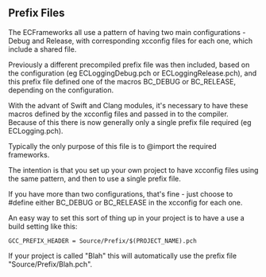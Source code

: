 Prefix Files
------------

The ECFrameworks all use a pattern of having two main configurations - Debug and Release, with corresponding
xcconfig files for each one, which include a shared file.

Previously a different precompiled prefix file was then included, based on the configuration
(eg ECLoggingDebug.pch or ECLoggingRelease.pch), and this prefix file defined one of the macros
BC_DEBUG or BC_RELEASE, depending on the configuration.

With the advant of Swift and Clang modules, it's necessary to have these macros defined by the xcconfig files
and passed in to the compiler. Because of this there is now generally only a single prefix file required (eg ECLogging.pch).

Typically the only purpose of this file is to @import the required frameworks.

The intention is that you set up your own project to have xcconfig files using the same pattern, and then
to use a single prefix file.

If you have more than two configurations, that's fine - just choose to #define either BC_DEBUG or BC_RELEASE in the xcconfig for
each one.

An easy way to set this sort of thing up in your project is to have a use a build setting like this:

    GCC_PREFIX_HEADER = Source/Prefix/$(PROJECT_NAME).pch

If your project is called "Blah" this will automatically use the prefix file "Source/Prefix/Blah.pch".

